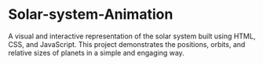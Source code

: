 # Solar-system-Animation
A visual and interactive representation of the solar system built using HTML, CSS, and JavaScript. This project demonstrates the positions, orbits, and relative sizes of planets in a simple and engaging way.
